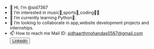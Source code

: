 - 👋 Hi, I’m @sid7367
- 👀 I’m interested in music🎼,sports🏏,coding🧑‍💻
- 🌱 I’m currently learning Python🐍.
- 💞️ I’m looking to collaborate in app,website development projects and internships.
- 📫 How to reach me Mail ID: sidhaarthmohandas0567@gmail.com
<button><a href= "www.linkedin.com/in/sidhaarth-mohandas-697b41283">Linkedin</a></button>
<!---
sid7367/sid7367 is a ✨ special ✨ repository because its `README.md` (this file) appears on your GitHub profile.
You can click the Preview link to take a look at your changes.
--->
